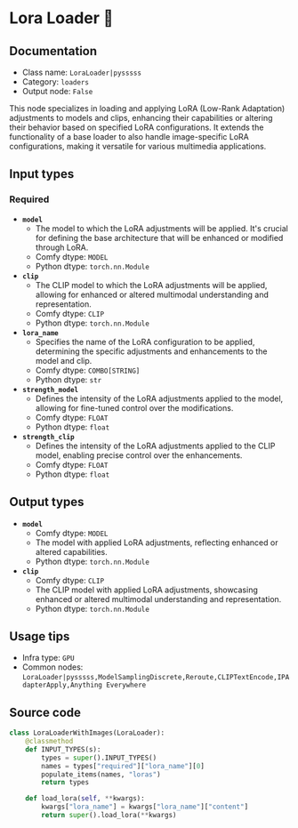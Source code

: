 # Lora Loader 🐍
## Documentation
- Class name: `LoraLoader|pysssss`
- Category: `loaders`
- Output node: `False`

This node specializes in loading and applying LoRA (Low-Rank Adaptation) adjustments to models and clips, enhancing their capabilities or altering their behavior based on specified LoRA configurations. It extends the functionality of a base loader to also handle image-specific LoRA configurations, making it versatile for various multimedia applications.
## Input types
### Required
- **`model`**
    - The model to which the LoRA adjustments will be applied. It's crucial for defining the base architecture that will be enhanced or modified through LoRA.
    - Comfy dtype: `MODEL`
    - Python dtype: `torch.nn.Module`
- **`clip`**
    - The CLIP model to which the LoRA adjustments will be applied, allowing for enhanced or altered multimodal understanding and representation.
    - Comfy dtype: `CLIP`
    - Python dtype: `torch.nn.Module`
- **`lora_name`**
    - Specifies the name of the LoRA configuration to be applied, determining the specific adjustments and enhancements to the model and clip.
    - Comfy dtype: `COMBO[STRING]`
    - Python dtype: `str`
- **`strength_model`**
    - Defines the intensity of the LoRA adjustments applied to the model, allowing for fine-tuned control over the modifications.
    - Comfy dtype: `FLOAT`
    - Python dtype: `float`
- **`strength_clip`**
    - Defines the intensity of the LoRA adjustments applied to the CLIP model, enabling precise control over the enhancements.
    - Comfy dtype: `FLOAT`
    - Python dtype: `float`
## Output types
- **`model`**
    - Comfy dtype: `MODEL`
    - The model with applied LoRA adjustments, reflecting enhanced or altered capabilities.
    - Python dtype: `torch.nn.Module`
- **`clip`**
    - Comfy dtype: `CLIP`
    - The CLIP model with applied LoRA adjustments, showcasing enhanced or altered multimodal understanding and representation.
    - Python dtype: `torch.nn.Module`
## Usage tips
- Infra type: `GPU`
- Common nodes: `LoraLoader|pysssss,ModelSamplingDiscrete,Reroute,CLIPTextEncode,IPAdapterApply,Anything Everywhere`


## Source code
```python
class LoraLoaderWithImages(LoraLoader):
    @classmethod
    def INPUT_TYPES(s):
        types = super().INPUT_TYPES()
        names = types["required"]["lora_name"][0]
        populate_items(names, "loras")
        return types

    def load_lora(self, **kwargs):
        kwargs["lora_name"] = kwargs["lora_name"]["content"]
        return super().load_lora(**kwargs)

```

